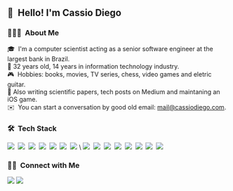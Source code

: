 ## 👋 &nbsp;Hello! I'm Cassio Diego

### 👨🏻‍💻 &nbsp;About Me

🎓 &nbsp;I'm a computer scientist acting as a senior software engineer at the largest bank in Brazil.\
🖖 32 years old, 14 years in information technology industry.\
🎮 &nbsp;Hobbies: books, movies, TV series, chess, video games and eletric guitar.\
🚀 Also writing scientific papers, tech posts on Medium and maintaning an iOS game.\
✉️ &nbsp;You can start a conversation by good old email: mail@cassiodiego.com.

### 🛠 &nbsp;Tech Stack
<p>
  <img src="https://img.shields.io/badge/-Swift-333333?style=flat&logo=Swift"/>&nbsp;
  <img src="https://img.shields.io/badge/-Xcode-333333?style=flat&logo=Xcode&logoColor=00599C"/>&nbsp;
  <img src="https://img.shields.io/badge/-Visual%20Studio%20Code-333333?style=flat&logo=visual-studio-code&logoColor=007ACC"/>&nbsp;
  <img src="https://img.shields.io/badge/-Shell%20script-333333?style=flat&logo=shell"/>&nbsp;
  <img src="https://img.shields.io/badge/-Ruby-333333?style=flat&logo=ruby"/>&nbsp;
  <img src="https://img.shields.io/badge/-Git-333333?style=flat&logo=git"/>&nbsp;
  <img src="https://img.shields.io/badge/-GitHub-333333?style=flat&logo=github"/>&nbsp;\
  <img src="https://img.shields.io/badge/-C++-333333?style=flat&logo=C%2B%2B&logoColor=00599C"/>&nbsp;
  <img src="https://img.shields.io/badge/-Markdown-333333?style=flat&logo=markdown"/>&nbsp;
  <img src="https://img.shields.io/badge/-HTML-333333?style=flat&logo=HTML5"/>&nbsp;
  <img src="https://img.shields.io/badge/-CSS-333333?style=flat&logo=CSS3&logoColor=1572B6"/>&nbsp;
  <img src="https://img.shields.io/badge/-Firebase-333333?style=flat&logo=firebase"/>&nbsp;
  <img src="https://img.shields.io/badge/-AWS-333333?style=flat&logo=amazon-aws"/>&nbsp;
  <img src="https://img.shields.io/badge/-Docker-333333?style=flat&logo=docker"/>&nbsp;
  <img src="https://img.shields.io/badge/-K8s-333333?style=flat&logo=Kubernetes"/>&nbsp;
</p>

### 🤝🏻 &nbsp;Connect with Me
<p>
<a href="https://twitter.com/cassiodiego"><img src="https://img.shields.io/badge/-@cassiodiego-0077B5?style=flat&logo=Twitter&logoColor=white"/></a>
<a href="https://medium.com/@cassiodiego"><img src="https://img.shields.io/badge/-@cassiodiego-000000?style=flat&logo=Medium&logoColor=white"/></a>
</p>
